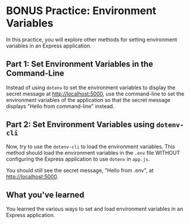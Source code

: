 # BONUS Practice: Environment Variables

In this practice, you will explore other methods for setting environment
variables in an Express application.

## Part 1: Set Environment Variables in the Command-Line

Instead of using `dotenv` to set the environment variables to display the
secret message at [http://localhost:5000], use the command-line to set the
environment variables of the application so that the secret message displays
"Hello from command-line" instead.

## Part 2: Set Environment Variables using `dotenv-cli`

Now, try to use the `dotenv-cli` to load the environment variables. This method
should load the environment variables in the `.env` file WITHOUT configuring
the Express application to use `dotenv` in `app.js`.

You should still see the secret message, "Hello from .env", at
[http://localhost:5000].

## What you've learned

You learned the various ways to set and load environment variables in
an Express application.

[http://localhost:5000]: http://localhost:5000
